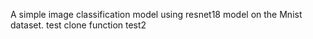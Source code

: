 A simple image classification model using resnet18 model on the Mnist dataset.
test clone function
test2
